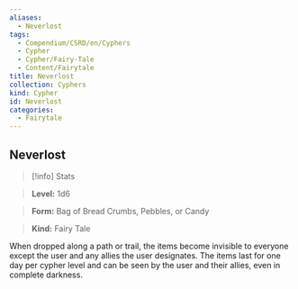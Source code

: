 ```yaml
---
aliases:
  - Neverlost
tags:
  - Compendium/CSRD/en/Cyphers
  - Cypher
  - Cypher/Fairy-Tale
  - Content/Fairytale
title: Neverlost
collection: Cyphers
kind: Cypher
id: Neverlost
categories:
  - Fairytale
---
```

## Neverlost    
>[!info] Stats    
> **Level:** 1d6    
> **Form:** Bag of Bread Crumbs, Pebbles, or Candy    
> **Kind:** Fairy Tale  
    
When dropped along a path or trail, the items become invisible to everyone except the user and any allies the user designates. The items last for one day per cypher level and can be seen by the user and their allies, even in complete darkness.
